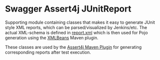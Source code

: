 # Swagger Assert4j JUnitReport

Supporting module containing classes that makes it easy to generate JUnit style XML reports, which can be 
parsed/visualized by Jenkins/etc. The actual XML-schema is defined in [report.xml](src/main/resources/report.xsd) which
is then used for Pojo generation using the [XMLBeans](https://xmlbeans.apache.org/) Maven plugin.

These classes are used by the [Assert4j Maven Plugin](../maven-plugin) for generating corresponding reports after 
test execution.

  